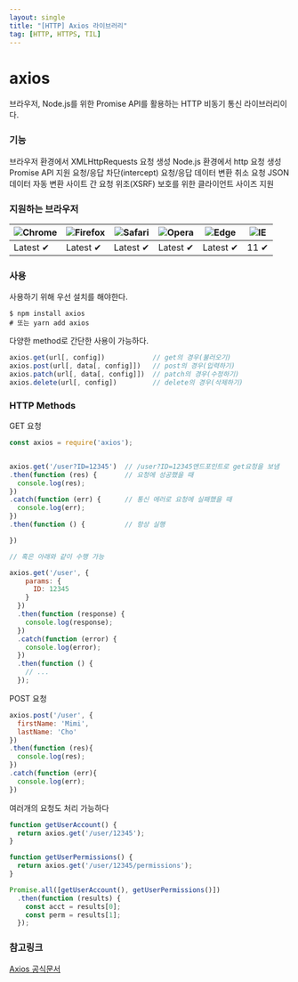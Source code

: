 ```yaml
---
layout: single
title: "[HTTP] Axios 라이브러리"
tag: [HTTP, HTTPS, TIL]
---
```


# axios
브라우저, Node.js를 위한 Promise API를 활용하는 HTTP 비동기 통신 라이브러리이다.

### 기능
브라우저 환경에서 XMLHttpRequests 요청 생성
Node.js 환경에서 http 요청 생성
Promise API 지원
요청/응답 차단(intercept)
요청/응답 데이터 변환
취소 요청
JSON 데이터 자동 변환
사이트 간 요청 위조(XSRF) 보호를 위한 클라이언트 사이즈 지원

### 지원하는 브라우저
![Chrome](https://raw.github.com/alrra/browser-logos/master/src/chrome/chrome_48x48.png) | ![Firefox](https://raw.github.com/alrra/browser-logos/master/src/firefox/firefox_48x48.png) | ![Safari](https://raw.github.com/alrra/browser-logos/master/src/safari/safari_48x48.png) | ![Opera](https://raw.github.com/alrra/browser-logos/master/src/opera/opera_48x48.png) | ![Edge](https://raw.github.com/alrra/browser-logos/master/src/edge/edge_48x48.png) | ![IE](https://raw.github.com/alrra/browser-logos/master/src/archive/internet-explorer_9-11/internet-explorer_9-11_48x48.png) |
--- | --- | --- | --- | --- | --- |
Latest ✔ | Latest ✔ | Latest ✔ | Latest ✔ | Latest ✔ | 11 ✔ |

### 사용
사용하기 위해 우선 설치를 해야한다. 
```
$ npm install axios
# 또는 yarn add axios
```
다양한 method로 간단한 사용이 가능하다. 
```js
axios.get(url[, config])            // get의 경우(불러오기)
axios.post(url[, data[, config]])   // post의 경우(입력하기)
axios.patch(url[, data[, config]])  // patch의 경우(수정하기)
axios.delete(url[, config])         // delete의 경우(삭제하기)
```

### HTTP Methods
GET 요청
```js
const axios = require('axios');


axios.get('/user?ID=12345')  // /user?ID=12345앤드포인트로 get요청을 보냄
.then(function (res) {       // 요청에 성공했을 때 
  console.log(res);
})
.catch(function (err) {      // 통신 에러로 요청에 실패했을 때
  console.log(err);
})
.then(function () {          // 항상 실행

})

// 혹은 아래와 같이 수행 가능

axios.get('/user', {
    params: {
      ID: 12345
    }
  })
  .then(function (response) {
    console.log(response);
  })
  .catch(function (error) {
    console.log(error);
  })
  .then(function () {
    // ...
  });

```

POST 요청
```js
axios.post('/user', {
  firstName: 'Mimi',
  lastName: 'Cho'
})
.then(function (res){
  console.log(res);
})
.catch(function (err){
  console.log(err);
})
```

여러개의 요청도 처리 가능하다
```js
function getUserAccount() {
  return axios.get('/user/12345');
}

function getUserPermissions() {
  return axios.get('/user/12345/permissions');
}

Promise.all([getUserAccount(), getUserPermissions()])
  .then(function (results) {
    const acct = results[0];
    const perm = results[1];
  });
  ```



### 참고링크
[Axios 공식문서](https://github.com/axios/axios)